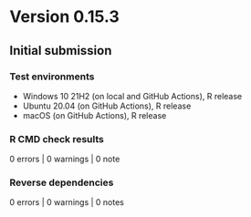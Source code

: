 # Version 0.15.3

## Initial submission

### Test environments

* Windows 10 21H2 (on local and GitHub Actions), R release
* Ubuntu 20.04 (on GitHub Actions), R release
* macOS (on GitHub Actions), R release

### R CMD check results

0 errors | 0 warnings | 0 note

### Reverse dependencies

0 errors | 0 warnings | 0 notes
